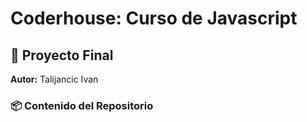 # Coderhouse: Curso de Javascript

## 🚀 Proyecto Final

**Autor:** Talijancic Ivan

### 📦 Contenido del Repositorio
